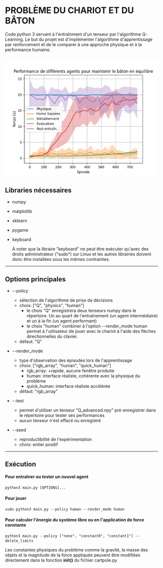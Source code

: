 # PROBLÈME DU CHARIOT ET DU BÂTON

Code python 3 servant à l'entraînment d'un tenseur par l'algorithme 
Q-Learning. Le but du projet est d'implémenter l'algorithme d'apprentissage
par renforcement et de le comparer à une approche physique et à la
performance humaine.

![alt text](https://github.com/antoinejulien/RL-Cart-Pole/blob/main/performance.png?raw=true)
---
## Libraries nécessaires

- numpy
- matplotlib
- sklearn
- pygame
- keyboard

  À noter que la libraire "keyboard" ne peut être exécuter qu'avec des
droits administrateur ("sudo") sur Linux et les autres librairies
doivent donc être installées sous les mêmes contraintes.
---
## Options principales

- --policy 
  - sélection de l'algorithme de prise de décisions
  - choix: ["Q", "physics", "human"]
    - le choix "Q" enregistrera deux tenseurs numpy dans le répertoire. Un au quart de l'entraînement (un agent intermédiaire) et un à la fin (un agent performant)
    - le choix "human" combiner à l'option --render_mode human permet à l'utilisateur de jouer avec le chariot à l'aide des flèches directionnelles du clavier.
  - défaut: "Q"

- --render_mode 
  - type d'observation des épisodes lors de l'apprentissage
  - choix: ["rgb_array", "human", "quick_human"]
    - rgb_array: +rapide, aucune fenêtre produite
    - human: interface réaliste, cohérente avec la physique du problème
    - quick_human: interface réaliste accélérée
  - défaut: "rgb_array"

- --test
  - permet d'utiliser un tenseur "Q_advanced.npy" pré-enregistrer dans le répertoire pour tester ses performances
  - aucun tenseur n'est effacé ou enregistré

- --seed
  - reproductibilité de l'expérimentation
  - choix: entier positif

---
## Exécution

#### Pour entraîner ou tester un nouvel agent

    python3 main.py [OPTIONS]...

#### Pour jouer
    
    sudo python3 main.py --policy human --render_mode human

#### Pour calculer l'énergie du système libre ou en l'application de force constante

    python3 main.py --policy ["none", "constant0", "constant1"] --delete_limits

Les constantes physiques du problème comme la gravité, la masse des objets et la magnitude de la force appliquée peuvent
être modifiées directement dans la fonction __init()__ du fichier cartpole.py
